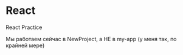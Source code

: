 # React
 React Practice

Мы работаем сейчас в NewProject, а НЕ в my-app (у меня так, по крайней мере)